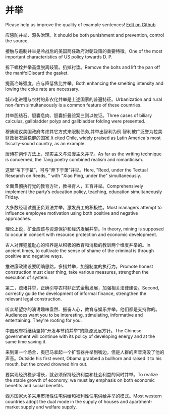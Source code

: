 # 并举

Please help us improve the quality of example sentences! [Edit on Github](https://github.com/jiyushe/jiyu-example-sentence-source/blob/main/chinese/bingju.md)

<p><span class="chinese">应惩防并举、源头治理。</span><span class="english">It should be both punishment and prevention, control the source.</span></p>

<p><span class="chinese">接触与遏制并举是冷战后的美国两任政府对朝政策的重要特徵。</span><span class="english">One of the most important characteristics of US policy towards D. P.</span></p>

<p><span class="chinese">拆下螺栓并举高盘脱离歧管。扔掉衬垫。</span><span class="english">Remove the bolts and lift the pan off the manifolDiscard the gasket.</span></p>

<p><span class="chinese">提高冶炼强度，应与降低焦比并举。</span><span class="english">Both enhancing the smelting intensity and lowing the coke rate are necessary.</span></p>

<p><span class="chinese">城市化进程与农村的非农化并举是上述国家的普遍特征。</span><span class="english">Urbanization and rural non-farm simultaneously is a common feature of these countries.</span></p>

<p><span class="chinese">并举胆结石、胆囊息肉、胆囊折叠验案三则以佐证。</span><span class="english">Three cases of biliary calculus, gallbladder polyp and gallbladder folding were presented.</span></p>

<p><span class="chinese">穆迪建议美国政府考虑其它方式来限制债务,并举出智利为例.智利被广泛誉为拉美财政状况最稳健的国家.</span><span class="english">It cited Chile, widely praised as Latin America's most fiscally-sound country, as an example.</span></p>

<p><span class="chinese">唐诗在创作方法上，现实主义与浪漫主义并举。</span><span class="english">As far as the writing technique is concerned, the Tang poetry combined realism and romanticism.</span></p>

<p><span class="chinese">这里“苇下于雚”，可与“荓下于萧”并举。</span><span class="english">Here, "Reed, under the Textual Research on Reeds, " with "Xiao Ping, under the" simultaneously.</span></p>

<p><span class="chinese">全面贯彻执行党的教育方针，教书育人，五育并举。</span><span class="english">Comprehensively implement the party’s education policy, teaching, education simultaneously Friday.</span></p>

<p><span class="chinese">大多数经理试图正负双法并举，激发员工的积极性。</span><span class="english">Most managers attempt to influence employee motivation using both positive and negative approaches.</span></p>

<p><span class="chinese">理论上说，矿业应该与资源保护和经济发展并举。</span><span class="english">In theory, mining is supposed to occur in concert with resource protection and economic development.</span></p>

<p><span class="chinese">古人对罪犯羞耻心的培养是从积极的教育和消极的教训两个维度并举的。</span><span class="english">In ancient times, to cultivate the sense of shame of the criminal is through positive and negative ways.</span></p>

<p><span class="chinese">推进廉政建设要明确思路，多措并举，加强制度的执行力。</span><span class="english">Promote honest construction must clear thing, take various measures, strengthen the execution of system.</span></p>

<p><span class="chinese">第二，疏堵并举，正确引导农村非正式金融发展，加强相关法律建设。</span><span class="english">Second, correctly guide the development of informal finance, strengthen the relevant legal construction.</span></p>

<p><span class="chinese">听众希望你的演讲趣味盎然、振奋人心，教育与娱乐并举。他们都是支持你的。</span><span class="english">Audiences want you to be interesting, stimulating, informative and entertaining. They're rooting for you.</span></p>

<p><span class="chinese">中国政府将继续坚持“开发与节约并举”的能源发展方针。</span><span class="english">The Chinese government will continue with its policy of developing energy and at the same time saving it.</span></p>

<p><span class="chinese">来到第一个场合，奥巴马拿起一个扩音器并举到嘴边，但是人群的声音淹没了他的声音。</span><span class="english">Outside his first event, Obama grabbed a bullhorn and raised it to his mouth, but the crowd drowned him out.</span></p>

<p><span class="chinese">要实现经济稳步增长，就必须保持经济利益和社会利益的同时并举。</span><span class="english">To realize the stable growth of economy, we must lay emphasis on both economic benefits and social benefits.</span></p>

<p><span class="chinese">西方国家大多采用市场性住宅供给和福利性住宅供给并举的模式。</span><span class="english">Most western countries adopt the dual mode in the supply of houses and apartment-market supply and welfare supply.</span></p>

